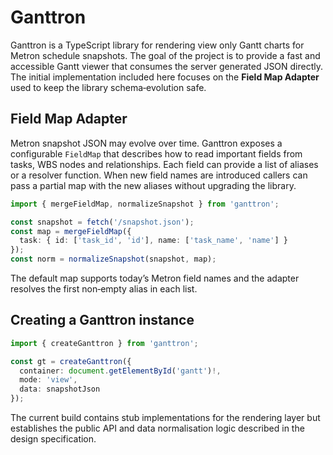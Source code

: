 # Ganttron

Ganttron is a TypeScript library for rendering view only Gantt charts for Metron
schedule snapshots.  The goal of the project is to provide a fast and accessible
Gantt viewer that consumes the server generated JSON directly.  The initial
implementation included here focuses on the **Field Map Adapter** used to keep
the library schema‑evolution safe.

## Field Map Adapter

Metron snapshot JSON may evolve over time.  Ganttron exposes a configurable
`FieldMap` that describes how to read important fields from tasks, WBS nodes and
relationships.  Each field can provide a list of aliases or a resolver function.
When new field names are introduced callers can pass a partial map with the new
aliases without upgrading the library.

```ts
import { mergeFieldMap, normalizeSnapshot } from 'ganttron';

const snapshot = fetch('/snapshot.json');
const map = mergeFieldMap({
  task: { id: ['task_id', 'id'], name: ['task_name', 'name'] }
});
const norm = normalizeSnapshot(snapshot, map);
```

The default map supports today’s Metron field names and the adapter resolves the
first non‑empty alias in each list.

## Creating a Ganttron instance

```ts
import { createGanttron } from 'ganttron';

const gt = createGanttron({
  container: document.getElementById('gantt')!,
  mode: 'view',
  data: snapshotJson
});
```

The current build contains stub implementations for the rendering layer but
establishes the public API and data normalisation logic described in the design
specification.
